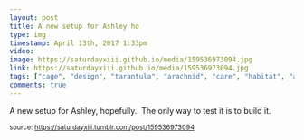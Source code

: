 ```yaml
---
layout: post
title: A new setup for Ashley ho
type: img
timestamp: April 13th, 2017 1:33pm
video: 
image: https://saturdayxiii.github.io/media/159536973094.jpg
link: https://saturdayxiii.github.io/media/159536973094.jpg
tags: ["cage", "design", "tarantula", "arachnid", "care", "habitat", "acrylic"]
comments: true
---
```


A new setup for Ashley, hopefully.  The only way to test it is to build it.
 
  
<small>source: https://saturdayxiii.tumblr.com/post/159536973094</small>